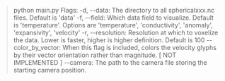 > python main.py
Flags:
-d, --data: The directory to all sphericalxxx.nc files. Default is 'data'
-f, --field: Which data field to visualize. Default is 'temperature'. Options are 'temperature', 'conductivity', 'anomaly', 'expansivity', 'velocity'
-r, --resolution: Resolution at which to voxelize the data. Lower is faster, higher is higher definition. Default is 100
--color_by_vector: When this flag is included, colors the velocity glyphs by their vector orientation rather than magnitude.
[ NOT IMPLEMENTED ] --camera: The path to the camera file storing the starting camera position.
